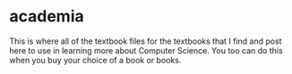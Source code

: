 # academia
This is where all of the textbook files for the textbooks that I find and post here to use in learning more about Computer Science.  You too can do this when you buy your choice of a book or books.  



